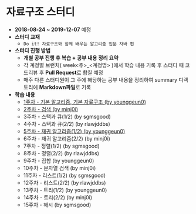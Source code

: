 # 자료구조 스터디

* **2018-08-24 ~ 2019-12-07** 예정
* **스터디 교재**
  * `Do it! 자료구조와 함께 배우는 알고리즘 입문 자바 편`
* **스터디 진행 방법**
  * **개별 공부 진행 후 복습 + 공부 내용 정리 요약**
  * 각 계정별 브런치( week&lt;주&gt;\_&lt;계정명&gt; )에서 학습 내용 기록 후 스터디 때 코드리뷰 후 **Pull Request**로 합칠 예정
  * 매주 다른 스터디원이 그 주에 해당하는 공부 내용을 정리하여 summary 디렉토리에 **Markdown파일**로 기록
* **학습 내용**
  * [1주차 - 기본 알고리즘, 기본 자료구조 (by younggeun0)](https://github.com/younggeun0/DataStructureStudy/blob/master/summary/week1_summary.md)
  * [2주차 - 검색 (by minj0i)](https://github.com/younggeun0/DataStructureStudy/blob/master/summary/week2_summary.md) 
  * 3주차 - 스택과 큐(1/2) (by sgmsgood)
  * 4주차 - 스택과 큐(2/2) (by rlawjddbs)
  * [5주차 - 재귀 알고리즘(1/2) (by younggeun0)](https://github.com/younggeun0/DataStructureStudy/blob/master/summary/week5_summary.md)
  * 6주차 - 재귀 알고리즘(2/2) (by minj0i)
  * 7주차 - 정렬(1/2) (by sgmsgood)
  * 8주차 - 정렬(2/2) (by rlawjddbs)
  * 9주차 - 집합 (by younggeun0)
  * 10주차 - 문자열 검색 (by minj0i)
  * 11주자 - 리스트(1/2) (by sgmsgood)
  * 12주차 - 리스트(2/2) (by rlawjddbs)
  * 13주차 - 트리(1/2) (by younggeun0)
  * 14주차 - 트리(2/2) (by minj0i)
  * 15주차 - 해시 (by sgmsgood)
